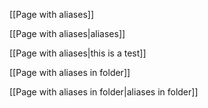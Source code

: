 [[Page with aliases]]

[[Page with aliases|aliases]]

[[Page with aliases|this is a test]]

[[Page with aliases in folder]]

[[Page with aliases in folder|aliases in folder]]
